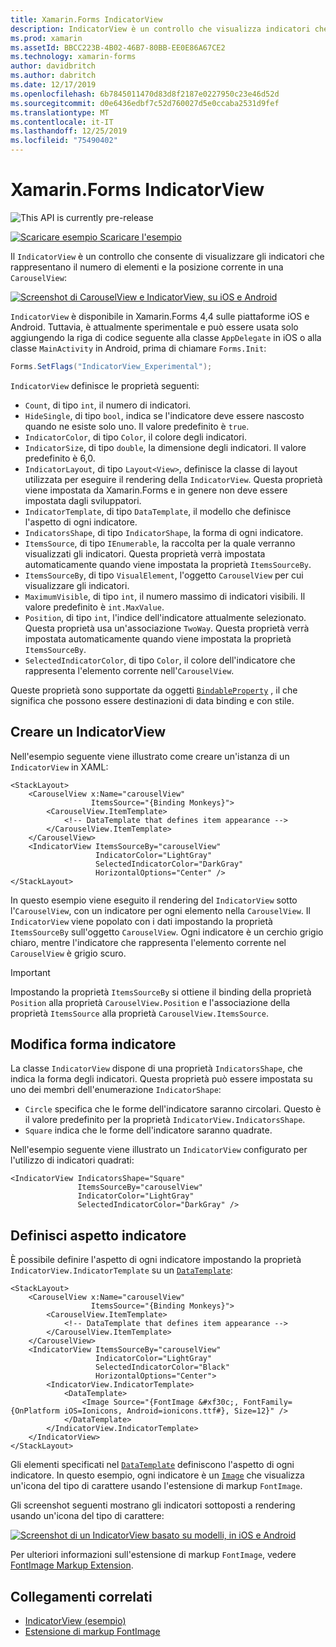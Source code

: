 ```yaml
---
title: Xamarin.Forms IndicatorView
description: IndicatorView è un controllo che visualizza indicatori che rappresentano il numero di elementi e la posizione corrente in un CarouselView.
ms.prod: xamarin
ms.assetId: BBCC223B-4B02-46B7-80BB-EE0E86A67CE2
ms.technology: xamarin-forms
author: davidbritch
ms.author: dabritch
ms.date: 12/17/2019
ms.openlocfilehash: 6b7845011470d83d8f2187e0227950c23e46d52d
ms.sourcegitcommit: d0e6436edbf7c52d760027d5e0ccaba2531d9fef
ms.translationtype: MT
ms.contentlocale: it-IT
ms.lasthandoff: 12/25/2019
ms.locfileid: "75490402"
---
```

# <a name="xamarinforms-indicatorview"></a>Xamarin.Forms IndicatorView

![](~/media/shared/preview.png "This API is currently pre-release")

[![Scaricare esempio](~/media/shared/download.png) Scaricare l'esempio](https://docs.microsoft.com/samples/xamarin/xamarin-forms-samples/userinterface-indicatorviewdemos/)

Il `IndicatorView` è un controllo che consente di visualizzare gli indicatori che rappresentano il numero di elementi e la posizione corrente in una `CarouselView`:

[![Screenshot di CarouselView e IndicatorView, su iOS e Android](indicatorview-images/circles.png "Cerchi IndicatorView")](indicatorview-images/circles-large.png#lightbox "Cerchi IndicatorView")

`IndicatorView` è disponibile in Xamarin.Forms 4,4 sulle piattaforme iOS e Android. Tuttavia, è attualmente sperimentale e può essere usata solo aggiungendo la riga di codice seguente alla classe `AppDelegate` in iOS o alla classe `MainActivity` in Android, prima di chiamare `Forms.Init`:

```csharp
Forms.SetFlags("IndicatorView_Experimental");
```

`IndicatorView` definisce le proprietà seguenti:

- `Count`, di tipo `int`, il numero di indicatori.
- `HideSingle`, di tipo `bool`, indica se l'indicatore deve essere nascosto quando ne esiste solo uno. Il valore predefinito è `true`.
- `IndicatorColor`, di tipo `Color`, il colore degli indicatori.
- `IndicatorSize`, di tipo `double`, la dimensione degli indicatori. Il valore predefinito è 6,0.
- `IndicatorLayout`, di tipo `Layout<View>`, definisce la classe di layout utilizzata per eseguire il rendering della `IndicatorView`. Questa proprietà viene impostata da Xamarin.Forms e in genere non deve essere impostata dagli sviluppatori.
- `IndicatorTemplate`, di tipo `DataTemplate`, il modello che definisce l'aspetto di ogni indicatore.
- `IndicatorsShape`, di tipo `IndicatorShape`, la forma di ogni indicatore.
- `ItemsSource`, di tipo `IEnumerable`, la raccolta per la quale verranno visualizzati gli indicatori. Questa proprietà verrà impostata automaticamente quando viene impostata la proprietà `ItemsSourceBy`.
- `ItemsSourceBy`, di tipo `VisualElement`, l'oggetto `CarouselView` per cui visualizzare gli indicatori.
- `MaximumVisible`, di tipo `int`, il numero massimo di indicatori visibili. Il valore predefinito è `int.MaxValue`.
- `Position`, di tipo `int`, l'indice dell'indicatore attualmente selezionato. Questa proprietà usa un'associazione `TwoWay`. Questa proprietà verrà impostata automaticamente quando viene impostata la proprietà `ItemsSourceBy`.
- `SelectedIndicatorColor`, di tipo `Color`, il colore dell'indicatore che rappresenta l'elemento corrente nell'`CarouselView`.

Queste proprietà sono supportate da oggetti [`BindableProperty`](xref:Xamarin.Forms.BindableProperty) , il che significa che possono essere destinazioni di data binding e con stile.

## <a name="create-an-indicatorview"></a>Creare un IndicatorView

Nell'esempio seguente viene illustrato come creare un'istanza di un `IndicatorView` in XAML:

```xaml
<StackLayout>
    <CarouselView x:Name="carouselView"
                  ItemsSource="{Binding Monkeys}">
        <CarouselView.ItemTemplate>
            <!-- DataTemplate that defines item appearance -->
        </CarouselView.ItemTemplate>
    </CarouselView>
    <IndicatorView ItemsSourceBy="carouselView"
                   IndicatorColor="LightGray"
                   SelectedIndicatorColor="DarkGray"
                   HorizontalOptions="Center" />
</StackLayout>
```

In questo esempio viene eseguito il rendering del `IndicatorView` sotto l'`CarouselView`, con un indicatore per ogni elemento nella `CarouselView`. Il `IndicatorView` viene popolato con i dati impostando la proprietà `ItemsSourceBy` sull'oggetto `CarouselView`. Ogni indicatore è un cerchio grigio chiaro, mentre l'indicatore che rappresenta l'elemento corrente nel `CarouselView` è grigio scuro.

> [!IMPORTANT]
> Impostando la proprietà `ItemsSourceBy` si ottiene il binding della proprietà `Position` alla proprietà `CarouselView.Position` e l'associazione della proprietà `ItemsSource` alla proprietà `CarouselView.ItemsSource`.

## <a name="change-indicator-shape"></a>Modifica forma indicatore

La classe `IndicatorView` dispone di una proprietà `IndicatorsShape`, che indica la forma degli indicatori. Questa proprietà può essere impostata su uno dei membri dell'enumerazione `IndicatorShape`:

- `Circle` specifica che le forme dell'indicatore saranno circolari. Questo è il valore predefinito per la proprietà `IndicatorView.IndicatorsShape`.
- `Square` indica che le forme dell'indicatore saranno quadrate.

Nell'esempio seguente viene illustrato un `IndicatorView` configurato per l'utilizzo di indicatori quadrati:

```xaml
<IndicatorView IndicatorsShape="Square"
               ItemsSourceBy="carouselView"
               IndicatorColor="LightGray"
               SelectedIndicatorColor="DarkGray" />
```

## <a name="define-indicator-appearance"></a>Definisci aspetto indicatore

È possibile definire l'aspetto di ogni indicatore impostando la proprietà `IndicatorView.IndicatorTemplate` su un [`DataTemplate`](xref:Xamarin.Forms.DataTemplate):

```xaml
<StackLayout>
    <CarouselView x:Name="carouselView"
                  ItemsSource="{Binding Monkeys}">
        <CarouselView.ItemTemplate>
            <!-- DataTemplate that defines item appearance -->
        </CarouselView.ItemTemplate>
    </CarouselView>
    <IndicatorView ItemsSourceBy="carouselView"
                   IndicatorColor="LightGray"
                   SelectedIndicatorColor="Black"
                   HorizontalOptions="Center">
        <IndicatorView.IndicatorTemplate>
            <DataTemplate>
                <Image Source="{FontImage &#xf30c;, FontFamily={OnPlatform iOS=Ionicons, Android=ionicons.ttf#}, Size=12}" />
            </DataTemplate>
        </IndicatorView.IndicatorTemplate>
    </IndicatorView>
</StackLayout>
```

Gli elementi specificati nel [`DataTemplate`](xref:Xamarin.Forms.DataTemplate) definiscono l'aspetto di ogni indicatore. In questo esempio, ogni indicatore è un [`Image`](xref:Xamarin.Forms.Image) che visualizza un'icona del tipo di carattere usando l'estensione di markup `FontImage`.

Gli screenshot seguenti mostrano gli indicatori sottoposti a rendering usando un'icona del tipo di carattere:

[![Screenshot di un IndicatorView basato su modelli, in iOS e Android](indicatorview-images/templated.png "IndicatorView basato su modelli")](indicatorview-images/templated-large.png#lightbox "IndicatorView basato su modelli")

Per ulteriori informazioni sull'estensione di markup `FontImage`, vedere [FontImage Markup Extension](~/xamarin-forms/xaml/markup-extensions/consuming.md#fontimage-markup-extension).

## <a name="related-links"></a>Collegamenti correlati

- [IndicatorView (esempio)](https://docs.microsoft.com/samples/xamarin/xamarin-forms-samples/userinterface-indicatorviewdemos/)
- [Estensione di markup FontImage](~/xamarin-forms/xaml/markup-extensions/consuming.md#fontimage-markup-extension)
